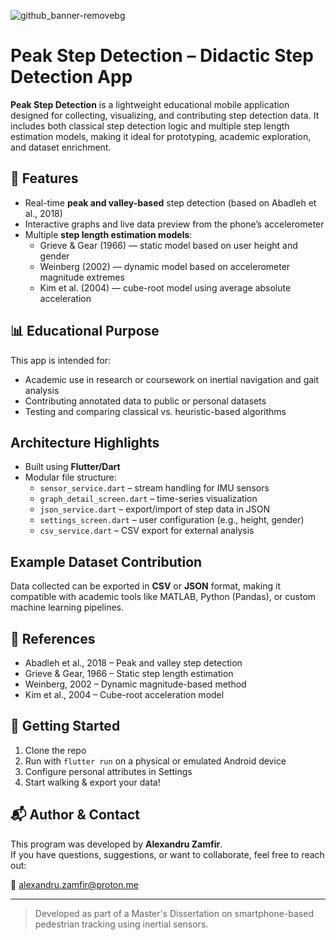 ![github_banner-removebg](https://github.com/user-attachments/assets/e6d8a6be-2bb3-48bf-a32d-4468f39f52d3)

# Peak Step Detection – Didactic Step Detection App

**Peak Step Detection** is a lightweight educational mobile application designed for collecting, visualizing, and contributing step detection data. It includes both classical step detection logic and multiple step length estimation models, making it ideal for prototyping, academic exploration, and dataset enrichment.

## 🔧 Features

- Real-time **peak and valley-based** step detection (based on Abadleh et al., 2018)
- Interactive graphs and live data preview from the phone’s accelerometer
- Multiple **step length estimation models**:
  - Grieve & Gear (1966) — static model based on user height and gender
  - Weinberg (2002) — dynamic model based on accelerometer magnitude extremes
  - Kim et al. (2004) — cube-root model using average absolute acceleration

## 📊 Educational Purpose

This app is intended for:
- Academic use in research or coursework on inertial navigation and gait analysis
- Contributing annotated data to public or personal datasets
- Testing and comparing classical vs. heuristic-based algorithms

##  Architecture Highlights

- Built using **Flutter/Dart**
- Modular file structure:  
  - `sensor_service.dart` – stream handling for IMU sensors  
  - `graph_detail_screen.dart` – time-series visualization  
  - `json_service.dart` – export/import of step data in JSON  
  - `settings_screen.dart` – user configuration (e.g., height, gender)  
  - `csv_service.dart` – CSV export for external analysis

## Example Dataset Contribution

Data collected can be exported in **CSV** or **JSON** format, making it compatible with academic tools like MATLAB, Python (Pandas), or custom machine learning pipelines.

## 📑 References

- Abadleh et al., 2018 – Peak and valley step detection  
- Grieve & Gear, 1966 – Static step length estimation  
- Weinberg, 2002 – Dynamic magnitude-based method  
- Kim et al., 2004 – Cube-root acceleration model  

## 🚀 Getting Started

1. Clone the repo
2. Run with `flutter run` on a physical or emulated Android device
3. Configure personal attributes in Settings
4. Start walking & export your data!

## 📬 Author & Contact

This program was developed by **Alexandru Zamfir**.  
If you have questions, suggestions, or want to collaborate, feel free to reach out:

📧 [alexandru.zamfir@proton.me](mailto:alexandru.zamfir@proton.me)

---

> Developed as part of a Master's Dissertation on smartphone-based pedestrian tracking using inertial sensors.
